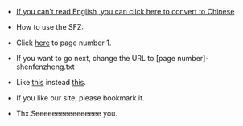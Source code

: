 *   [If you can't read English, you can click here to convert to Chinese](https://tanziran.github.io/SFZ/index_zh-cn.html)

*   How to use the SFZ:
*   Click [here](https://tanziran.github.io/SFZ/1-shenfenzheng.txt) to page number 1.
*   If you want to go next, change the URL to [page number]-shenfenzheng.txt
*   Like [this](https://tanziran.gihub.io/SFZ/1-shenfenzheng.txt) instead [this](https://tanziran.gihub.io/SFZ/2-shenfenzheng.txt).
*   If you like our site, please bookmark it.
*   Thx.Seeeeeeeeeeeeeeee you.
